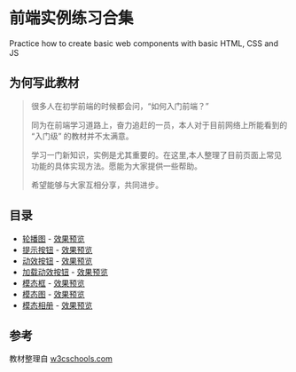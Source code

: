 # 前端实例练习合集
Practice how to create basic web components with basic HTML, CSS and JS

## 为何写此教材
>很多人在初学前端的时候都会问，“如何入门前端？”
>
>同为在前端学习道路上，奋力追赶的一员，本人对于目前网络上所能看到的 “入门级” 的教材并不太满意。
>
>学习一门新知识，实例是尤其重要的。在这里,本人整理了目前页面上常见功能的具体实现方法。愿能为大家提供一些帮助。
>
>希望能够与大家互相分享，共同进步。

## 目录
* [轮播图](./cases/1.slideshow) - [效果预览](https://htmlpreview.github.io/?https://github.com/Garrik-Liu/webPractices/blob/master/cases/1.slideshow/slideshowDemo.html)
* [提示按钮](./cases/3.alertButton) - [效果预览](https://htmlpreview.github.io/?https://github.com/Garrik-Liu/webPractices/blob/master/cases/3.alertButton/alertButton.html)
* [动效按钮](./cases/4.animatedButton) - [效果预览](https://htmlpreview.github.io/?https://github.com/Garrik-Liu/webPractices/blob/master/cases/4.animatedButton/animatedButton.html)
* [加载动效按钮](./cases/5.loadingButton) - [效果预览](https://htmlpreview.github.io/?https://github.com/Garrik-Liu/webPractices/blob/master/cases/5.loadingButton/loadingButton.html)
* [模态框](./cases/6.modalBox) - [效果预览](https://htmlpreview.github.io/?https://github.com/Garrik-Liu/webPractices/blob/master/cases/6.modalBox/modalBox.html)
* [模态图](./cases/7.modalImg) - [效果预览](https://htmlpreview.github.io/?https://github.com/Garrik-Liu/webPractices/blob/master/cases/7.modalImage/modalImage.html)
* [模态相册](./cases/8.lightBox) - [效果预览](https://htmlpreview.github.io/?https://github.com/Garrik-Liu/webPractices/blob/master/cases/8.lightBox/lightBox.html)

## 参考
教材整理自 [w3cschools.com](https://www.w3schools.com/howto/default.asp)
